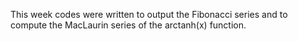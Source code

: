 This week codes were written to output the Fibonacci series and to compute the MacLaurin series of the arctanh(x) function.
